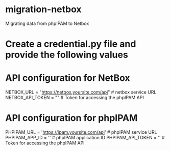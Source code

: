 # migration-netbox
Migrating data from phpIPAM to Netbox

# Create a credential.py file and provide the following values
# API configuration for NetBox
NETBOX_URL = "https://netbox.yoursite.com/api" # netbox service URL
NETBOX_API_TOKEN = "" # Token for accessing the phpIPAM API

# API configuration for phpIPAM
PHPIPAM_URL = 'https://ipam.yoursite.com/api' # phpIPAM service URL
PHPIPAM_APP_ID = '' # phpIPAM application ID
PHPIPAM_API_TOKEN = ''  # Token for accessing the phpIPAM API